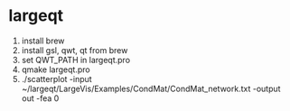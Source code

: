 # largeqt

1. install brew
2. install gsl, qwt, qt from brew
3. set QWT_PATH in largeqt.pro
4. qmake largeqt.pro
5. ./scatterplot -input ~/largeqt/LargeVis/Examples/CondMat/CondMat_network.txt -output out -fea 0